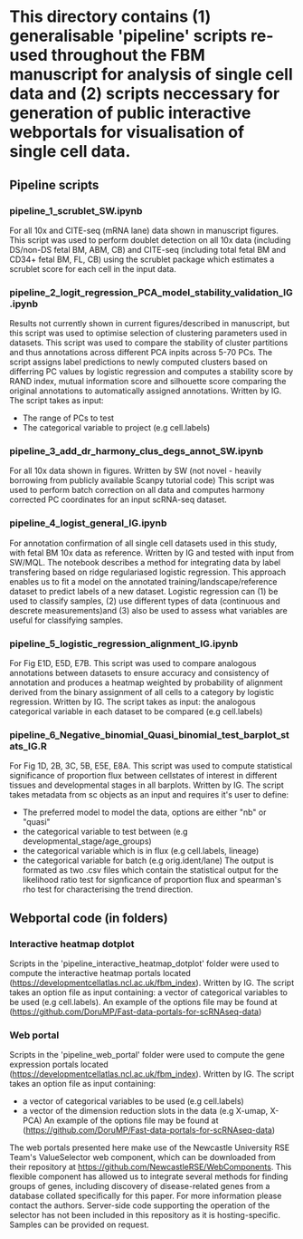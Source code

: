# This directory contains (1) generalisable 'pipeline' scripts re-used throughout the FBM manuscript for analysis of single cell data and (2) scripts neccessary for generation of public interactive webportals for visualisation of single cell data.

## Pipeline scripts

### pipeline_1_scrublet_SW.ipynb
For all 10x and CITE-seq (mRNA lane) data shown in manuscript figures.
This script was used to perform doublet detection on all 10x data (including DS/non-DS fetal BM, ABM, CB) and CITE-seq (including total fetal BM and CD34+ fetal BM, FL, CB) using the scrublet package which estimates a scrublet score for each cell in the input data.

### pipeline_2_logit_regression_PCA_model_stability_validation_IG.ipynb
Results not currently shown in current figures/described in manuscript, but this script was used to optimise selection of clustering parameters used in datasets. 
This script was used to compare the stability of cluster partitions and thus annotations across different PCA inpits across 5-70 PCs. The script assigns label predictions to newly computed clusters based on differring PC values by logistic regression and computes a stability score by RAND index, mutual information score and silhouette score comparing the original annotations to automatically assigned annotations. Written by IG.
The script takes as input:
- The range of PCs to test
- The categorical variable to project (e.g cell.labels)

### pipeline_3_add_dr_harmony_clus_degs_annot_SW.ipynb
For all 10x data shown in figures. Written by SW (not novel - heavily borrowing from publicly available Scanpy tutorial code)
This script was used to perform batch correction on all data and computes harmony corrected PC coordinates for an input scRNA-seq dataset.

### pipeline_4_logist_general_IG.ipynb
For annotation confirmation of all single cell datasets used in this study, with fetal BM 10x data as reference. Written by IG and tested with input from SW/MQL. The notebook describes a method for integrating data by label transfering based on ridge regulariased logistic regression. This approach enables us to fit a model on the annotated training/landscape/reference dataset to predict labels of a new dataset. Logistic regression can (1) be used to classify samples, (2) use different types of data (continuous and descrete measurements)and (3) also be used to assess what variables are useful for classifying samples. 

### pipeline_5_logistic_regression_alignment_IG.ipynb
For Fig E1D, E5D, E7B.
This script was used to compare analogous annotations between datasets to ensure accuracy and consistency of annotation and produces a heatmap weighted by probability of alignment derived from the binary assignment of all cells to a category by logistic regression. Written by IG.
The script takes as input: the analogous categorical variable in each dataset to be compared (e.g cell.labels)

### pipeline_6_Negative_binomial_Quasi_binomial_test_barplot_stats_IG.R
For Fig 1D, 2B, 3C, 5B, E5E, E8A.
This script was used to compute statistical significance of proportion flux between cellstates of interest in different tissues and developmental stages in all barplots. Written by IG.
The script takes metadata from sc objects as an input and requires it's user to define:
- The preferred model to model the data, options are either "nb" or "quasi" 
- the categorical variable to test between (e.g developmental_stage/age_groups)
- the categorical variable which is in flux (e.g cell.labels, lineage)
- the categorical variable for batch (e.g orig.ident/lane)
The output is formated as two .csv files which contain the statistical output for the likelihood ratio test for signficance of proportion flux and spearman's rho test for characterising the trend direction. 

## Webportal code (in folders)

### Interactive heatmap dotplot
Scripts in the 'pipeline_interactive_heatmap_dotplot' folder were used to compute the interactive heatmap portals located (https://developmentcellatlas.ncl.ac.uk/fbm_index). Written by IG.
The script takes an option file as input containing: a vector of categorical variables to be used (e.g cell.labels). An example of the options file may be found at (https://github.com/DoruMP/Fast-data-portals-for-scRNAseq-data)

### Web portal
Scripts in the 'pipeline_web_portal' folder were used to compute the gene expression portals located (https://developmentcellatlas.ncl.ac.uk/fbm_index). Written by IG.
The script takes an option file as input containing:
- a vector of categorical variables to be used (e.g cell.labels)
- a vector of the dimension reduction slots in the data (e.g X-umap, X-PCA)
An example of the options file may be found at (https://github.com/DoruMP/Fast-data-portals-for-scRNAseq-data)

The web portals presented here make use of the Newcastle University RSE Team's ValueSelector web component, which can be downloaded from their repository at https://github.com/NewcastleRSE/WebComponents. This flexible component has allowed us to integrate several methods for finding groups of genes, including discovery of disease-related genes from a database collated specifically for this paper. For more information please contact the authors. Server-side code supporting the operation of the selector has not been included in this repository as it is hosting-specific. Samples can be provided on request.
